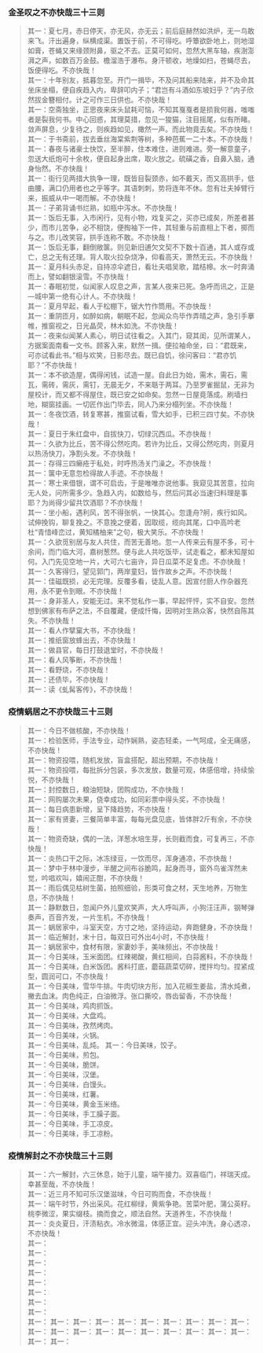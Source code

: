 ### 金圣叹之不亦快哉三十三则
>其一：夏七月，赤日停天，亦无风，亦无云；前后庭赫然如洪炉，无一鸟敢来飞。汗出遍身，纵横成渠。置饭于前，不可得吃。呼簟欲卧地上，则地湿如膏，苍蝇又来缘颈附鼻，驱之不去。正莫可如何，忽然大黑车轴，疾澍澎湃之声，如数百万金鼓。檐溜浩于瀑布。身汗顿收，地燥如扫，苍蝇尽去，饭便得吃。不亦快哉！      
其一：十年别友，抵暮忽至。开门一揖毕，不及问其船来陆来，并不及命其坐床坐榻，便自疾趋入内，卑辞叩内子；“君岂有斗酒如东坡妇乎？”内子欣然拔金簪相付。计之可作三日供也。不亦快哉！      
其一：空斋独坐，正思夜来床头鼠耗可恼，不知其戛戛者是损我何器，嗤嗤者是裂我何书。中心回惑，其理莫措，忽见一狻猫，注目摇尾，似有所睹。敛声屏息，少复待之，则疾趋如见，橄然一声。而此物竟去矣。不亦快哉！      
其一：于书斋前，拔去垂丝海棠紫荆等树，多种芭蕉一二十本。不亦快哉！      
其一：春夜与诸豪士快饮，至半醉，住本难住，进则难进。旁一解意童子，忽送大纸炮可十余枚，便自起身出席，取火放之。硫磺之香，自鼻入脑，通身怡然。不亦快哉！      
其一：街行见两措大执争一理，既皆目裂颈赤，如不戴天，而又高拱手，低曲腰，满口仍用者也之乎等字。其语刺刺，势将连年不休。忽有壮夫掉臂行来，振威从中一喝而解。不亦快哉！      
其一：子弟背诵书烂熟，如瓶中泻水。不亦快哉！      
其一：饭后无事，入市闲行，见有小物，戏复买之，买亦已成矣，所差者甚少，而市儿苦争，必不相饶，便掏袖下一件，其轻重与前直相上下者，掷而与之。市儿改笑容，拱手连称不敢。不亦快哉！    
其一：饭后无事，翻倒敞箧。则见新旧逋欠文契不下数十百通，其人或存或亡，总之无有还理。背人取火拉杂烧净，仰看高天，萧然无云。不亦快哉！    
其一：夏月科头赤足，自持凉伞遮日，看壮夫唱吴歌，踏桔槔。水一时奔涌而上，譬如翻银滚雪。不亦快哉！    
其一：春眠初觉，似闻家人叹息之声，言某人夜来已死。急呼而讯之，正是―城中第一绝有心计人。不亦快哉！    
其一：夏月早起，看人于松棚下，锯大竹作筒用。不亦快哉！    
其一：重阴匝月，如醉如病，朝眠不起，忽闻众鸟毕作弄晴之声，急引手搴帷，推窗视之，日光晶荧，林木如洗。不亦快哉！    
其一：夜来似闻某人素心，明日试往看之。入其门，窥其闺，见所谓某人，方据案面南看一文书。顾客入来，默然一揖。便拉袖命坐，曰：“君既来，可亦试看此书。”相与欢笑，日影尽去。既已自饥，徐问客曰：“君亦饥耶？”不亦快哉！    
其一：本不欲造屋，偶得闲钱，试造一屋。自此日为始，需木，需石，需瓦，需砖，需灰，需钉，无晨无夕，不来聒于两耳。乃至罗雀掘鼠，无非为屋校计，而又都不得屋住，既已安之如命矣。忽然一日屋竟落成。刷墙扫地，糊窗挂画。一切匠作出门毕去，同人乃来分榻列坐。不亦快哉！    
其一：冬夜饮酒，转复寒甚，推窗试看，雪大如手，已积三四寸矣。不亦快哉！    
其一：夏日于朱红盘中，自拔快刀，切绿沉西瓜。不亦快哉！    
其一：久欲为比丘，苦不得公然吃肉。若许为比丘，又得公然吃肉，则夏月以热汤快刀，净割头发。不亦快哉！    
其一：存得三四癞疮于私处，时呼热汤关门澡之。不亦快哉！    
其一：箧中无意忽检得故人手迹。不亦快哉！    
其一：寒士来借银，谓不可启齿，于是唯唯亦说他事。我窥见其苦意，拉向无人处，问所需多少。急趋入内，如数给与，然后问其必当速归料理是事耶？为尚得少留共饮酒耶？不亦快哉！    
其一：坐小船，遇利风，苦不得张帆，一快其心。忽逢舟?舸，疾行如风。试伸挽钩，聊复挽之。不意挽之便着，因取缆，缆向其尾，口中高吟老杜“青惜峰峦过，黄知橘柚来”之句，极大笑乐。不亦快哉！    
其一：久欲觅别居与友人共住，而苦无善地。忽一人传来云有屋不多，可十余间，而门临大河，嘉树葱然。便与此人共吃饭毕，试走看之，都未知屋如何。入门先见空地一片，大可六七亩许，异日瓜菜不足复虑。不亦快哉！    
其一：久客得归，望见郭门，两岸童妇，皆作故乡之声。不亦快哉！    
其一：佳磁既损，必无完理。反覆多看，徒乱人意。因宣付厨人作杂器充用，永不更令到眼。不亦快哉！    
其一：身非圣人，安能无过。来不觉私作一事，早起怦怦，实不自安。忽然想到佛家有布萨之法，不自覆藏，便成忏悔，因明对生熟众客，快然自陈其失。不亦快哉！    
其一：看人作擘窠大书，不亦快哉！    
其一：推纸窗放蜂出去，不亦快哉！    
其一：做县官，每日打鼓退堂时，不亦快哉！    
其一：看人风筝断，不亦快哉！    
其一：看野烧，不亦快哉！    
其一：还债毕，不亦快哉！    
其一：读《虬髯客传》，不亦快哉！    
> 
### 疫情蜗居之不亦快哉三十三则
>其一：今日不做核酸，不亦快哉！  
其一：检验医师，手法专业，动作娴熟，姿态轻柔，一气呵成，全无痛感，不亦快哉！  
其一：物资投喂，随机发放，盲盒搭配，超出预期，不亦快哉！  
其一：物资投喂，每批拆分包装，多次发放，数量可观，体感倍增，持续愉悦，不亦快哉！  
其一：封控数日，粮油短缺，团购成功，不亦快哉！  
其一：网购屡次未果，侥幸成功，如同彩票中得头奖，不亦快哉！  
其一：每日病患新增，呈下降趋势，不亦快哉！  
其一：家有贤妻，三餐简单丰富，每每光盘见底，皆体胖2斤有余，不亦快哉！  
其一：物资奇缺，偶的一法，洋葱水培生芽，长则截而食，可复再三，不亦快哉！    
其一：炎热口干之际，冰冻绿豆，一饮而尽，浑身通凉，不亦快哉！  
其一：梦中于林中漫步，半醒之间布谷脆鸣，起身而寻，窗外鸟雀浑然未觉，吟唱欢叫，嬉闹正酣，不亦快哉！    
其一：雨后偶见枯树生菌，拍照细验，形类可食之材，天生地养，万物生息，不亦快哉！      
其一：静默数日，忽闻户外儿童欢笑声，大人呼叫声，小狗汪汪声，钢琴弹奏声，百音齐发，一片生机，不亦快哉！    
其一：蜗居家中，斗室天空，方寸之地，坚持运动，奔跑健身，不亦快哉！    
其一：临近解封，末十日，每双日可外出4小时，不亦快哉！  
其一：蜗居家中，食材有限，家妻妙手，美味频出，不亦快哉！  
其一：今日美味，玉米面团。红辣褐酸，黄红相间，白蒜酱料，不亦快哉！  
其一：今日美味，白米饭团。酱料打底，蘑菇蔬菜切碎，搅拌均匀。捏紧成型，圆润可口，不亦快哉！  
其一：今日美味，雪华牛排。牛肉切块方形，加入花椒生姜盐，清水炖煮，撇去血沫。肉色纯正，白油微浮。张口撕咬，唇齿留香，不亦快哉！  
其一：今日美味，鸡肉抓饭。  
其一：今日美味，大盘鸡。  
其一：今日美味，孜然烤肉。  
其一：今日美味，火锅。  
其一：今日美味，乱炖。 
其一：今日美味，饺子。  
其一：今日美味，煎包。  
其一：今日美味，脆饼。  
其一：今日美味，汉堡。  
其一：今日美味，白馒头。  
其一：今日美味，红薯。  
其一：今日美味，黄金玉米络。  
其一：今日美味，手工臊子面。  
其一：今日美味，手工凉皮。  
其一：今日美味，手工凉粉。   
> 
### 疫情解封之不亦快哉三十三则
>其一：六一解封，六三休息，始于儿童，端午接力。双喜临门，祥瑞天成。幸甚至哉，不亦快哉！  
其一：近三月不知可乐汉堡滋味，今日可购而食，不亦快哉！  
其一：端午时节，外出采风。花红柳绿，黄紫争艳。苦菜叶肥，蒲公英籽。桃李微涩，果实缀枝。摘而食之，顺法自然。天道养生，不亦快哉！  
其一：炎炎夏日，汗渍粘衣。冷水微温，体感正宜。迎头冲洗，身心透凉，不亦快哉！  
其一：   
其一：   
其一：   
其一：   
其一：   
其一：   
其一：   
其一：   
其一： 
其一： 
其一： 
其一： 
其一： 
其一： 
其一： 
其一： 
其一： 
其一： 
其一： 
其一： 
其一： 
其一： 
其一： 
其一： 
其一： 
其一： 
其一： 
其一： 
其一： 
其一： 
> 
